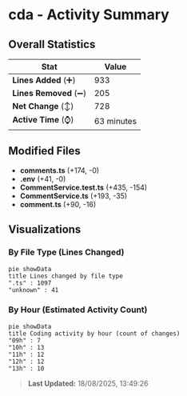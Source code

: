 # cda - Activity Summary 

## Overall Statistics

| Stat                   | Value                                                             |
| ---------------------- | ----------------------------------------------------------------- |
| **Lines Added** (➕)   | 933                                          |
| **Lines Removed** (➖) | 205                                        |
| **Net Change** (↕)    | 728                |
| **Active Time** (⌚)   | 63 minutes |


## Modified Files
- **comments.ts** (+174, -0)
- **.env** (+41, -0)
- **CommentService.test.ts** (+435, -154)
- **CommentService.ts** (+193, -35)
- **comment.ts** (+90, -16)

## Visualizations

### By File Type (Lines Changed)

```mermaid
pie showData
title Lines changed by file type
".ts" : 1097
"unknown" : 41
```

### By Hour (Estimated Activity Count)

```mermaid
pie showData
title Coding activity by hour (count of changes)
"09h" : 7
"10h" : 13
"11h" : 12
"12h" : 12
"13h" : 10
```


> **Last Updated:** 18/08/2025, 13:49:26